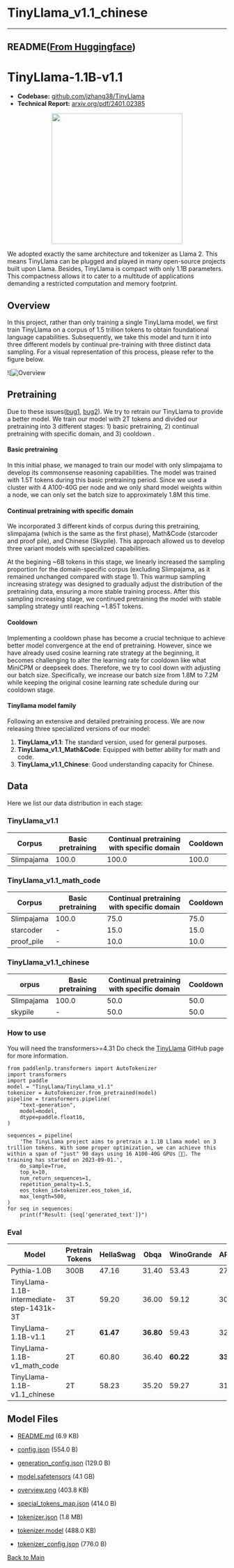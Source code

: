 
# TinyLlama_v1.1_chinese
---


## README([From Huggingface](https://huggingface.co/TinyLlama/TinyLlama_v1.1_chinese))



# TinyLlama-1.1B-v1.1

- **Codebase:** [github.com/jzhang38/TinyLlama](https://github.com/jzhang38/TinyLlama)
- **Technical Report:** [arxiv.org/pdf/2401.02385](https://arxiv.org/pdf/2401.02385) 

<div align="center">
  <img src="https://huggingface.co/PY007/TinyLlama-1.1B-intermediate-step-240k-503b/resolve/main/TinyLlama_logo.png" width="300"/>
</div>

We adopted exactly the same architecture and tokenizer as Llama 2. This means TinyLlama can be plugged and played in many open-source projects built upon Llama. Besides, TinyLlama is compact with only 1.1B parameters. This compactness allows it to cater to a multitude of applications demanding a restricted computation and memory footprint.

## Overview

In this project, rather than only training a single TinyLlama model, we first train TinyLlama on a corpus of 1.5 trillion tokens to obtain foundational language capabilities. Subsequently, we take this model and turn it into three different models by continual pre-training with three distinct data sampling. For a visual representation of this process, please refer to the figure below.

![![Overview](https://huggingface.co/TinyLlama/TinyLlama_v1.1_chinese/resolve/main/overview.png)

## Pretraining

Due to these issues([bug1](https://whimsical-aphid-86d.notion.site/Release-of-TinyLlama-1-5T-Checkpoints-Postponed-01b266998c1c47f78f5ae1520196d194?pvs=4), [bug2](https://whimsical-aphid-86d.notion.site/2023-12-18-Updates-from-TinyLlama-Team-7d30c01fff794da28ccc952f327c8d4f)). We try to retrain our TinyLlama to provide a better model. We train our model with 2T tokens and divided our pretraining into 3 different stages: 1) basic pretraining, 2) continual pretraining with specific domain, and 3) cooldown .

#### Basic pretraining

In this initial phase, we managed to train our model with only slimpajama to develop its commonsense reasoning capabilities. The model was trained with 1.5T tokens during this basic pretraining period. Since we used a cluster with 4 A100-40G per node and we only shard model weights within a node, we can only set the batch size to approximately 1.8M this time.

#### Continual pretraining with specific domain

We incorporated 3 different kinds of corpus during this pretraining, slimpajama (which is the same as the first phase), Math&Code (starcoder and proof pile), and Chinese (Skypile). This approach allowed us to develop three variant models with specialized capabilities.

At the begining ~6B tokens in this stage, we linearly increased the sampling proportion for the domain-specific corpus (excluding Slimpajama, as it remained unchanged compared with stage 1). This warmup sampling increasing strategy was designed to gradually adjust the distribution of the pretraining data, ensuring a more stable training process. After this sampling increasing stage, we continued pretraining the model with stable sampling strategy until reaching ~1.85T tokens.

#### Cooldown

Implementing a cooldown phase has become a crucial technique to achieve better model convergence at the end of pretraining. However, since we have already used cosine learning rate strategy at the beginning, it becomes challenging to alter the learning rate for cooldown like what MiniCPM or deepseek does. Therefore, we try to cool down with adjusting our batch size. Specifically, we increase our batch size from 1.8M to 7.2M while keeping the original cosine learning rate schedule during our cooldown stage.

#### Tinyllama model family

Following an extensive and detailed pretraining process. We are now releasing three specialized versions of our model:

1. **TinyLlama_v1.1**: The standard version, used for general purposes.
2. **TinyLlama_v1.1_Math&Code**: Equipped with better ability for math and code.
3. **TinyLlama_v1.1_Chinese**: Good understanding capacity for Chinese.

## Data

Here we list our data distribution in each stage:

### TinyLlama_v1.1

| Corpus        | Basic pretraining | Continual pretraining with specific domain | Cooldown |
| ------------- | ----------------- | ------------------------------------------ | -------- |
| Slimpajama | 100.0              | 100.0                                       | 100.0      |

### TinyLlama_v1.1_math_code

| Corpus        | Basic pretraining | Continual pretraining with specific domain | Cooldown |
| ------------- | ----------------- | ------------------------------------------ | -------- |
| Slimpajama | 100.0              | 75.0                                         | 75.0        |
| starcoder     | -                 | 15.0                                       | 15.0     |
| proof_pile    | -                 | 10.0                                       | 10.0     |

### TinyLlama_v1.1_chinese

| orpus         | Basic pretraining | Continual pretraining with specific domain | Cooldown |
| ------------- | ----------------- | ------------------------------------------ | -------- |
| Slimpajama | 100.0               | 50.0                                            | 50.0          |
| skypile       | -                 | 50.0                                       | 50.0     |

### How to use
You will need the transformers>=4.31
Do check the [TinyLlama](https://github.com/jzhang38/TinyLlama) GitHub page for more information.
```
from paddlenlp.transformers import AutoTokenizer
import transformers 
import paddle
model = "TinyLlama/TinyLlama_v1.1"
tokenizer = AutoTokenizer.from_pretrained(model)
pipeline = transformers.pipeline(
    "text-generation",
    model=model,
    dtype=paddle.float16,
)

sequences = pipeline(
    'The TinyLlama project aims to pretrain a 1.1B Llama model on 3 trillion tokens. With some proper optimization, we can achieve this within a span of "just" 90 days using 16 A100-40G GPUs 🚀🚀. The training has started on 2023-09-01.',
    do_sample=True,
    top_k=10,
    num_return_sequences=1,
    repetition_penalty=1.5,
    eos_token_id=tokenizer.eos_token_id,
    max_length=500,
)
for seq in sequences:
    print(f"Result: {seq['generated_text']}")
```

### Eval
| Model                                     | Pretrain Tokens | HellaSwag | Obqa      | WinoGrande | ARC_c     | ARC_e     | boolq | piqa      | avg       |
| ----------------------------------------- | --------------- | --------- | --------- | ---------- | --------- | --------- | ----- | --------- | --------- |
| Pythia-1.0B                               | 300B            | 47.16     | 31.40     | 53.43      | 27.05     | 48.99     | 60.83 | 69.21     | 48.30     |
| TinyLlama-1.1B-intermediate-step-1431k-3T | 3T              | 59.20     | 36.00     | 59.12      | 30.12     | 55.25     | 57.83 | 73.29     | 52.99     |
| TinyLlama-1.1B-v1.1                       | 2T              | **61.47** | **36.80** | 59.43  | 32.68 | **55.47** | 55.99 | **73.56** | 53.63 |
| TinyLlama-1.1B-v1_math_code                        | 2T              | 60.80 | 36.40 | **60.22**  | **33.87** | 55.20 | 57.09 | 72.69 | **53.75** |
| TinyLlama-1.1B-v1.1_chinese                       | 2T              | 58.23 | 35.20 | 59.27  | 31.40 | 55.35 | **61.41** | 73.01 | 53.41 |



## Model Files

- [README.md](https://paddlenlp.bj.bcebos.com/models/community/TinyLlama/TinyLlama_v1.1_chinese/README.md) (6.9 KB)

- [config.json](https://paddlenlp.bj.bcebos.com/models/community/TinyLlama/TinyLlama_v1.1_chinese/config.json) (554.0 B)

- [generation_config.json](https://paddlenlp.bj.bcebos.com/models/community/TinyLlama/TinyLlama_v1.1_chinese/generation_config.json) (129.0 B)

- [model.safetensors](https://paddlenlp.bj.bcebos.com/models/community/TinyLlama/TinyLlama_v1.1_chinese/model.safetensors) (4.1 GB)

- [overview.png](https://paddlenlp.bj.bcebos.com/models/community/TinyLlama/TinyLlama_v1.1_chinese/overview.png) (403.8 KB)

- [special_tokens_map.json](https://paddlenlp.bj.bcebos.com/models/community/TinyLlama/TinyLlama_v1.1_chinese/special_tokens_map.json) (414.0 B)

- [tokenizer.json](https://paddlenlp.bj.bcebos.com/models/community/TinyLlama/TinyLlama_v1.1_chinese/tokenizer.json) (1.8 MB)

- [tokenizer.model](https://paddlenlp.bj.bcebos.com/models/community/TinyLlama/TinyLlama_v1.1_chinese/tokenizer.model) (488.0 KB)

- [tokenizer_config.json](https://paddlenlp.bj.bcebos.com/models/community/TinyLlama/TinyLlama_v1.1_chinese/tokenizer_config.json) (776.0 B)


[Back to Main](../../)